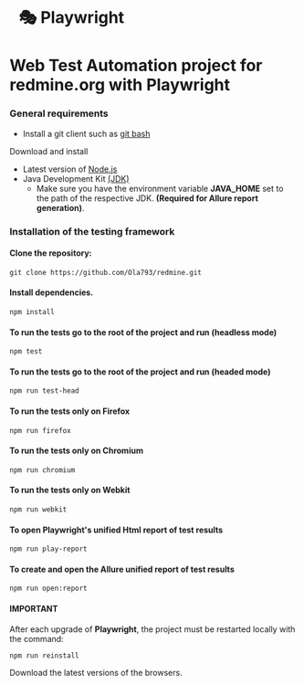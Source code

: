 
<h1 dir="auto"><a class="anchor" aria-hidden="true" href="https://playwright.dev/"><svg class="octicon octicon-link" viewBox="0 0 16 16" version="1.1" width="16" height="16" aria-hidden="true"><path fill-rule="evenodd"></path></svg></a><g-emoji class="g-emoji" alias="performing_arts" fallback-src="https://github.githubassets.com/images/icons/emoji/unicode/1f3ad.png">🎭</g-emoji> Playwright</h1>

# Web Test Automation project for redmine.org with Playwright

### General requirements

- Install a git client such as [git bash](https://git-scm.com/downloads)

Download and install

- Latest version of [Node.js](https://nodejs.org/en/download/)
- Java Development Kit [(JDK)](https://www.oracle.com/java/technologies/downloads/)
  - Make sure you have the environment variable **JAVA_HOME** set to the path of the respective JDK. **(Required for Allure report generation)**.

### Installation of the testing framework

#### **Clone the repository:**

    git clone https://github.com/Ola793/redmine.git

#### **Install dependencies.**

    npm install

#### **To run the tests go to the root of the project and run (headless mode)**

    npm test

#### **To run the tests go to the root of the project and run (headed mode)**

    npm run test-head

#### **To run the tests only on Firefox**

    npm run firefox

#### **To run the tests only on Chromium**

    npm run chromium

#### **To run the tests only on Webkit**

    npm run webkit

#### **To open Playwright's unified Html report of test results**

    npm run play-report

#### **To create and open the Allure unified report of test results**

    npm run open:report

#### **IMPORTANT**

After each upgrade of **Playwright**, the project must be restarted locally with the command:

    npm run reinstall

Download the latest versions of the browsers.
